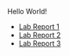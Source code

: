 Hello World!  

- [Lab Report 1](https://JRUCSD.github.io/cse15l-lab-reports/lab-report-1-week-2.html)
- [Lab Report 2](https://JRUCSD.github.io/cse15l-lab-reports/lab-report-2-week-4.html)
- [Lab Report 3](https://JRUCSD.github.io/cse15l-lab-reports/lab-report-3-week-6.html)
